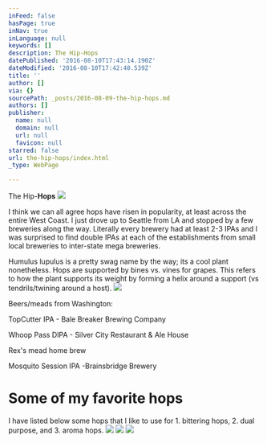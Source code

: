 ```yaml
---
inFeed: false
hasPage: true
inNav: true
inLanguage: null
keywords: []
description: The Hip-Hops
datePublished: '2016-08-10T17:43:14.190Z'
dateModified: '2016-08-10T17:42:40.539Z'
title: ''
author: []
via: {}
sourcePath: _posts/2016-08-09-the-hip-hops.md
authors: []
publisher:
  name: null
  domain: null
  url: null
  favicon: null
starred: false
url: the-hip-hops/index.html
_type: WebPage

---
```

The Hip-**Hops**
![](https://the-grid-user-content.s3-us-west-2.amazonaws.com/f4034089-7ab6-49d0-a5bc-70bf225150c1.jpg)

I think we can all agree hops have risen in popularity, at least across the entire West Coast. I just drove up to Seattle from LA and stopped by a few breweries along the way. Literally every brewery had at least 2-3 IPAs and I was surprised to find double IPAs at each of the establishments from small local breweries to inter-state mega breweries.

Humulus lupulus is a pretty swag name by the way; its a cool plant nonetheless. Hops are supported by bines vs. vines for grapes. This refers to how the plant supports its weight by forming a helix around a support (vs tendrils/twining around a host).
![](https://the-grid-user-content.s3-us-west-2.amazonaws.com/fcb22781-afc7-4cbb-a1e2-d9444516390b.jpg)

Beers/meads from Washington:

TopCutter IPA - Bale Breaker Brewing Company

Whoop Pass DIPA - Silver City Restaurant & Ale House

Rex's mead home brew

Mosquito Session IPA -Brainsbridge Brewery

# Some of my favorite hops

I have listed below some hops that I like to use for 1\. bittering hops, 2\. dual purpose, and 3\. aroma hops.
![](https://the-grid-user-content.s3-us-west-2.amazonaws.com/d68bf427-9476-4b66-9d3d-5a5b8cc4eaed.png)
![](https://the-grid-user-content.s3-us-west-2.amazonaws.com/b6bf8e3f-afe8-4476-b8e4-da7da97bc143.png)
![](https://the-grid-user-content.s3-us-west-2.amazonaws.com/447ddda3-3c82-4b4b-90c2-fe94f80908d6.png)